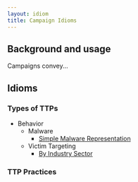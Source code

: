 ```yaml
---
layout: idiom
title: Campaign Idioms
---
```


## Background and usage

Campaigns convey...

## Idioms

### Types of TTPs

* Behavior
  * Malware
    * [Simple Malware Representation](/idioms/ttp/simple-malware)
  * Victim Targeting
    * [By Industry Sector](/idioms/ttp/industry-sector)

### TTP Practices
